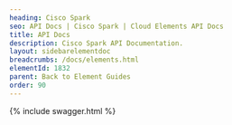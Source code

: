 ```yaml
---
heading: Cisco Spark
seo: API Docs | Cisco Spark | Cloud Elements API Docs
title: API Docs
description: Cisco Spark API Documentation.
layout: sidebarelementdoc
breadcrumbs: /docs/elements.html
elementId: 1832
parent: Back to Element Guides
order: 90
---
```


{% include swagger.html %}

